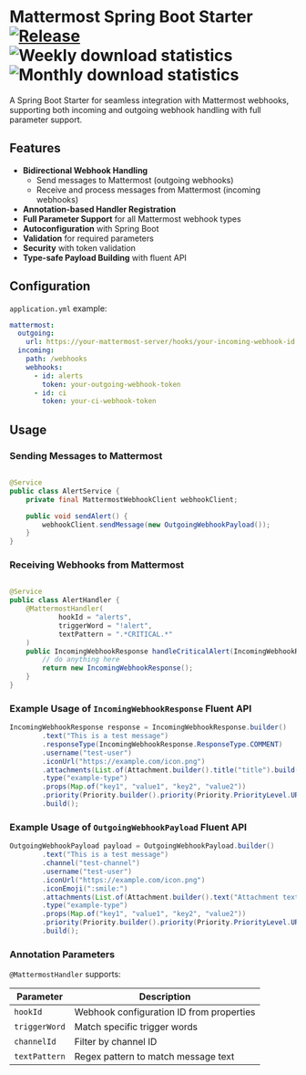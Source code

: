 # Mattermost Spring Boot Starter [![Release](https://jitpack.io/v/Basler182/spring-mattermost.svg)](https://jitpack.io/#Basler182/spring-mattermost) ![Weekly download statistics](https://jitpack.io/v/Basler182/spring-mattermost/week.svg) ![Monthly download statistics](https://jitpack.io/v/Basler182/spring-mattermost/month.svg)

A Spring Boot Starter for seamless integration with Mattermost webhooks, supporting both incoming and outgoing webhook
handling with full parameter support.

## Features

- **Bidirectional Webhook Handling**
    - Send messages to Mattermost (outgoing webhooks)
    - Receive and process messages from Mattermost (incoming webhooks)
- **Annotation-based Handler Registration**
- **Full Parameter Support** for all Mattermost webhook types
- **Autoconfiguration** with Spring Boot
- **Validation** for required parameters
- **Security** with token validation
- **Type-safe Payload Building** with fluent API

## Configuration

`application.yml` example:

```yaml
mattermost:
  outgoing:
    url: https://your-mattermost-server/hooks/your-incoming-webhook-id
  incoming:
    path: /webhooks
    webhooks:
      - id: alerts
        token: your-outgoing-webhook-token
      - id: ci
        token: your-ci-webhook-token
```

## Usage

### Sending Messages to Mattermost

```java

@Service
public class AlertService {
    private final MattermostWebhookClient webhookClient;

    public void sendAlert() {
        webhookClient.sendMessage(new OutgoingWebhookPayload());
    }
}
```

### Receiving Webhooks from Mattermost

```java

@Service
public class AlertHandler {
    @MattermostHandler(
            hookId = "alerts",
            triggerWord = "!alert",
            textPattern = ".*CRITICAL.*"
    )
    public IncomingWebhookResponse handleCriticalAlert(IncomingWebhookRequest request) {
        // do anything here
        return new IncomingWebhookResponse();
    }
}
```

### Example Usage of `IncomingWebhookResponse` Fluent API

```java
IncomingWebhookResponse response = IncomingWebhookResponse.builder()
        .text("This is a test message")
        .responseType(IncomingWebhookResponse.ResponseType.COMMENT)
        .username("test-user")
        .iconUrl("https://example.com/icon.png")
        .attachments(List.of(Attachment.builder().title("title").build()))
        .type("example-type")
        .props(Map.of("key1", "value1", "key2", "value2"))
        .priority(Priority.builder().priority(Priority.PriorityLevel.URGENT).build())
        .build();
```

### Example Usage of `OutgoingWebhookPayload` Fluent API

```java
OutgoingWebhookPayload payload = OutgoingWebhookPayload.builder()
        .text("This is a test message")
        .channel("test-channel")
        .username("test-user")
        .iconUrl("https://example.com/icon.png")
        .iconEmoji(":smile:")
        .attachments(List.of(Attachment.builder().text("Attachment text").build()))
        .type("example-type")
        .props(Map.of("key1", "value1", "key2", "value2"))
        .priority(Priority.builder().priority(Priority.PriorityLevel.URGENT).build())
        .build();
```

### Annotation Parameters

`@MattermostHandler` supports:

| Parameter     | Description                              |
|---------------|------------------------------------------|
| `hookId`      | Webhook configuration ID from properties |
| `triggerWord` | Match specific trigger words             |
| `channelId`   | Filter by channel ID                     |
| `textPattern` | Regex pattern to match message text      |